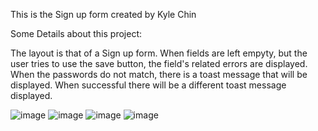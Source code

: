 This is the Sign up form created by Kyle Chin 

Some Details about this project: 

The layout is that of a Sign up form.
When fields are left empyty, but the user tries to use the save button, the field's related errors are displayed.
When the passwords do not match, there is a toast message that will be displayed.
When successful there will be a different toast message displayed.

![image](https://user-images.githubusercontent.com/75277563/108145415-62832080-7099-11eb-9c90-b7fc874eab60.png)
![image](https://user-images.githubusercontent.com/75277563/108145423-64e57a80-7099-11eb-976f-efacfb5e5b0c.png)
![image](https://user-images.githubusercontent.com/75277563/108145425-66af3e00-7099-11eb-9d9f-483c02a9c76b.png)
![image](https://user-images.githubusercontent.com/75277563/108145428-68790180-7099-11eb-8624-40f34bff109d.png)
